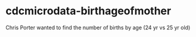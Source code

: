 # cdcmicrodata-birthageofmother
Chris Porter wanted to find the number of births by age (24 yr vs 25 yr old)
